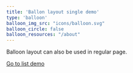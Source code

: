 ```yaml
---
title: 'Ballon layout single demo'
type: 'balloon'
balloon_img_src: "icons/balloon.svg"
balloon_circle: false
balloon_resources: "/about"
---
```


Balloon layout can also be used in regular page.

[Go to list demo](/hugo-theme-graytr/layouts/demo/balloon)
